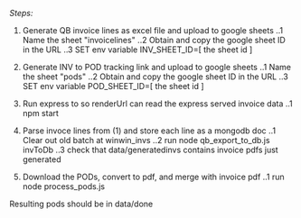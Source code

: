 
*Steps:*

1. Generate QB invoice lines as excel file and upload to google sheets
..1 Name the sheet "invoicelines"
..2 Obtain and copy the google sheet ID in the URL 
..3 SET env variable INV_SHEET_ID=[ the sheet id ]

2. Generate INV to POD tracking link and upload to google sheets
..1 Name the sheet "pods"
..2 Obtain and copy the google sheet ID in the URL 
..3 SET env variable POD_SHEET_ID=[ the sheet id ]

3. Run express to so renderUrl can read the express served invoice data
..1 npm start 

4. Parse invoce lines from (1) and store each line as a mongodb doc
..1 Clear out old batch at winwin_invs
..2 run node qb_export_to_db.js invToDb
..3 check that data/generatedinvs contains invoice pdfs just generated

5. Download the PODs, convert to pdf, and merge with invoice pdf
..1 run node process_pods.js

Resulting pods should be in data/done



